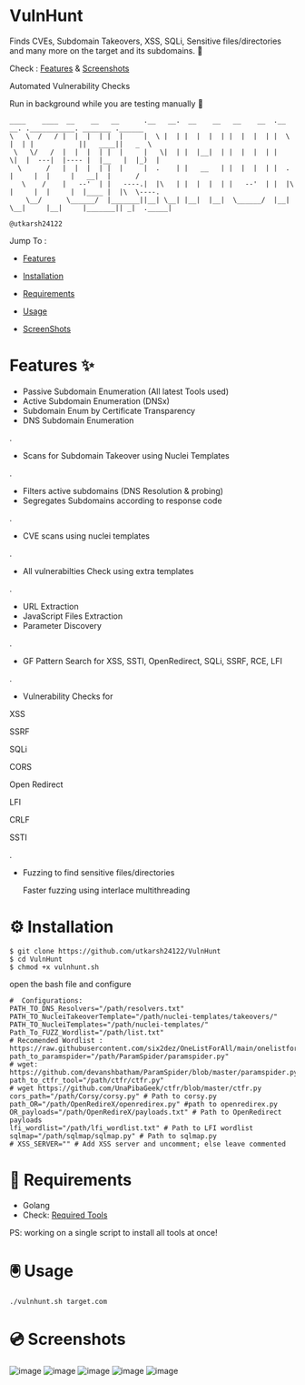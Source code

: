 # VulnHunt
Finds CVEs, Subdomain Takeovers, XSS, SQLi, Sensitive files/directories and many more on the target and its subdomains. 💯 

Check : [Features](https://github.com/utkarsh24122/VulnHunt/blob/main/README.md#features-) & [Screenshots](https://github.com/utkarsh24122/VulnHunt/blob/main/README.md#-screenshots)

Automated Vulnerability Checks

Run in background while you are testing manually 🍕

```
____    ____  __    __   __      .__   __.  __    __   __    __  .__   __. .___________. _______ .______  
\   \  /   / |  |  |  | |  |     |  \ |  | |  |  |  | |  |  |  | |  \ |  | |           ||   ____||   _  \ 
 \   \/   /  |  |  |  | |  |     |   \|  | |  |__|  | |  |  |  | |   \|  |  ---|  |---- |  |__   |  |_)  |
  \      /   |  |  |  | |  |     |  .    | |   __   | |  |  |  | |  .    |     |  |     |   __|  |      / 
   \    /    |   --'  | |   ----.|  |\   | |  |  |  | |   --'  | |  |\   |     |  |     |  |____ |  |\  \----.
    \__/      \______/  |_______||__| \__| |__|  |__|  \______/  |__| \__|     |__|     |_______|| _|  ._____|
                                                                   	                         @utkarsh24122 
```

Jump To :

- [Features](https://github.com/utkarsh24122/VulnHunt/blob/main/README.md#features-)                

- [Installation](https://github.com/utkarsh24122/VulnHunt/blob/main/README.md#-installation)

- [Requirements](https://github.com/utkarsh24122/VulnHunt/blob/main/README.md#-requirements)

- [Usage](https://github.com/utkarsh24122/VulnHunt/blob/main/README.md#-usage)

- [ScreenShots](https://github.com/utkarsh24122/VulnHunt/blob/main/README.md#-screenshots)


# Features ✨


- Passive Subdomain Enumeration (All latest Tools used)
- Active Subdomain Enumeration  (DNSx)
- Subdomain Enum by Certificate Transparency
- DNS Subdomain Enumeration

.

- Scans for Subdomain Takeover using Nuclei Templates

.

- Filters active subdomains (DNS Resolution & probing)
- Segregates Subdomains according to response code

.

- CVE scans using nuclei templates 

.

- All vulnerabilties Check using extra templates  

.
- URL Extraction
- JavaScript Files Extraction
- Parameter Discovery

.

- GF Pattern Search for XSS, SSTI, OpenRedirect, SQLi, SSRF, RCE, LFI

.

- Vulnerability Checks for 

XSS

SSRF

SQLi

CORS

Open Redirect

LFI

CRLF

SSTI

.

- Fuzzing to find sensitive files/directories

  Faster fuzzing using interlace multithreading

# ⚙ Installation
```
$ git clone https://github.com/utkarsh24122/VulnHunt
$ cd VulnHunt
$ chmod +x vulnhunt.sh

```
open the bash file and configure
```
#  Configurations:
PATH_TO_DNS_Resolvers="/path/resolvers.txt"
PATH_TO_NucleiTakeoverTemplate="/path/nuclei-templates/takeovers/"
PATH_TO_NucleiTemplates="/path/nuclei-templates/"
Path_To_FUZZ_Wordlist="/path/list.txt" 
# Recomended Wordlist : https://raw.githubusercontent.com/six2dez/OneListForAll/main/onelistforallshort.txt
path_to_paramspider="/path/ParamSpider/paramspider.py" 
# wget: https://github.com/devanshbatham/ParamSpider/blob/master/paramspider.py
path_to_ctfr_tool="/path/ctfr/ctfr.py"
# wget https://github.com/UnaPibaGeek/ctfr/blob/master/ctfr.py
cors_path="/path/Corsy/corsy.py" # Path to corsy.py 
path_OR="/path/OpenRedireX/openredirex.py" #path to openredirex.py
OR_payloads="/path/OpenRedireX/payloads.txt" # Path to OpenRedirect payloads
lfi_wordlist="/path/lfi_wordlist.txt" # Path to LFI wordlist
sqlmap="/path/sqlmap/sqlmap.py" # Path to sqlmap.py
# XSS_SERVER="" # Add XSS server and uncomment; else leave commented
```
# 📌 Requirements
- Golang
- Check: [Required Tools](https://github.com/utkarsh24122/VulnHunt/blob/main/Required_tools.md)

PS: working on a single script to install all tools at once!

# 🖲 Usage
```
./vulnhunt.sh target.com
```

# 💿 Screenshots
![image](https://user-images.githubusercontent.com/54320208/122884741-118f7b80-d35c-11eb-92ce-fb94390bb1d7.png)
![image](https://user-images.githubusercontent.com/54320208/122885320-9bd7df80-d35c-11eb-905b-2e6087a9e3ae.png)
![image](https://user-images.githubusercontent.com/54320208/122885474-bf028f00-d35c-11eb-8a95-fd4d717d1977.png)
![image](https://user-images.githubusercontent.com/54320208/122885559-d04b9b80-d35c-11eb-9fc5-3ed921f0e79a.png)
![image](https://user-images.githubusercontent.com/54320208/122885719-f5d8a500-d35c-11eb-8dba-fed506185433.png)


